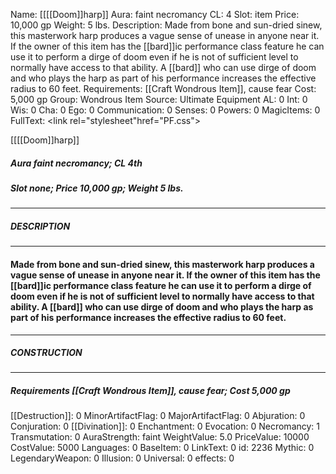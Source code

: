 Name: [[[[Doom]]harp]]
Aura: faint necromancy
CL: 4
Slot: item
Price: 10,000 gp
Weight: 5 lbs.
Description: Made from bone and sun-dried sinew, this masterwork harp produces a vague sense of unease in anyone near it. If the owner of this item has the [[bard]]ic performance class feature he can use it to perform a dirge of doom even if he is not of sufficient level to normally have access to that ability. A [[bard]] who can use dirge of doom and who plays the harp as part of his performance increases the effective radius to 60 feet.
Requirements: [[Craft Wondrous Item]], cause fear
Cost: 5,000 gp
Group: Wondrous Item
Source: Ultimate Equipment
AL: 0
Int: 0
Wis: 0
Cha: 0
Ego: 0
Communication: 0
Senses: 0
Powers: 0
MagicItems: 0
FullText: <link rel="stylesheet"href="PF.css"><div class="heading"><p class="alignleft">[[[[Doom]]harp]]</p><div style="clear: both;"></div></div><div><h5><b>Aura </b>faint necromancy; <b>CL </b>4th</h5><h5><b>Slot </b>none; <b>Price </b>10,000 gp; <b>Weight </b>5 lbs.</h5></div><hr/><div><h5><b>DESCRIPTION</b></h5></div><hr/><div><h4><p>Made from bone and sun-dried sinew, this masterwork harp produces a vague sense of unease in anyone near it. If the owner of this item has the [[bard]]ic performance class feature he can use it to perform a dirge of doom even if he is not of sufficient level to normally have access to that ability. A [[bard]] who can use dirge of doom and who plays the harp as part of his performance increases the effective radius to 60 feet.</p></h4></div><hr/><div><h5><b>CONSTRUCTION</b></h5></div><hr/><div><h5><b>Requirements </b>[[Craft Wondrous Item]], <i>cause fear</i>; <b>Cost </b>5,000 gp</h5></div>
[[Destruction]]: 0
MinorArtifactFlag: 0
MajorArtifactFlag: 0
Abjuration: 0
Conjuration: 0
[[Divination]]: 0
Enchantment: 0
Evocation: 0
Necromancy: 1
Transmutation: 0
AuraStrength: faint
WeightValue: 5.0
PriceValue: 10000
CostValue: 5000
Languages: 0
BaseItem: 0
LinkText: 0
id: 2236
Mythic: 0
LegendaryWeapon: 0
Illusion: 0
Universal: 0
effects: 0
